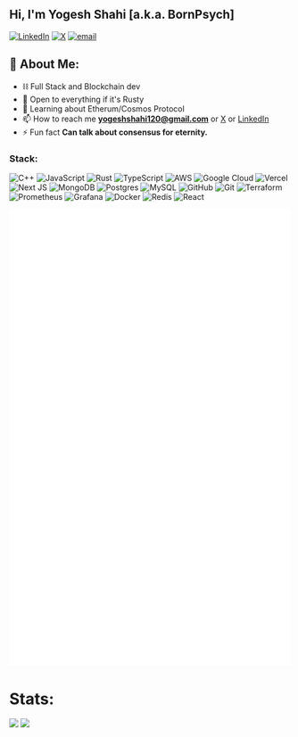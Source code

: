 <h2 align="left">Hi, I'm Yogesh Shahi [a.k.a. BornPsych]</h2>

[![LinkedIn](https://img.shields.io/badge/LinkedIn-%230077B5.svg?logo=linkedin&logoColor=white)](https://linkedin.com/in/yogesh-shahi) [![X](https://img.shields.io/badge/X-black.svg?logo=X&logoColor=white)](https://x.com/bornpsych_) [![email](https://img.shields.io/badge/Email-D14836?logo=gmail&logoColor=white)](mailto:yogeshshahi120@gmail.com) 

## 💫 About Me:
- ⛓️ Full Stack and Blockchain dev
- 🦀 Open to everything if it's Rusty<br>
- 🌱 Learning about Etherum/Cosmos Protocol<br> 
- 📫 How to reach me **yogeshshahi120@gmail.com** or [X](https://x.com/bornpsych_) or [LinkedIn](https://linkedin.com/in/yogesh-shahi)<br>
- ⚡ Fun fact **Can talk about consensus for eternity.**


### Stack:
![C++](https://img.shields.io/badge/c++-%2300599C.svg?style=flat-square&logo=c%2B%2B&logoColor=white) ![JavaScript](https://img.shields.io/badge/javascript-%23323330.svg?style=flat-square&logo=javascript&logoColor=%23F7DF1E) ![Rust](https://img.shields.io/badge/rust-%23000000.svg?style=flat-square&logo=rust&logoColor=white) ![TypeScript](https://img.shields.io/badge/typescript-%23007ACC.svg?style=flat-square&logo=typescript&logoColor=white) ![AWS](https://img.shields.io/badge/AWS-%23FF9900.svg?style=flat-square&logo=amazon-aws&logoColor=white) ![Google Cloud](https://img.shields.io/badge/GoogleCloud-%234285F4.svg?style=flat-square&logo=google-cloud&logoColor=white) ![Vercel](https://img.shields.io/badge/vercel-%23000000.svg?style=flat-square&logo=vercel&logoColor=white) ![Next JS](https://img.shields.io/badge/Next-black?style=flat-square&logo=next.js&logoColor=white) ![MongoDB](https://img.shields.io/badge/MongoDB-%234ea94b.svg?style=flat-square&logo=mongodb&logoColor=white) ![Postgres](https://img.shields.io/badge/postgres-%23316192.svg?style=flat-square&logo=postgresql&logoColor=white) ![MySQL](https://img.shields.io/badge/mysql-4479A1.svg?style=flat-square&logo=mysql&logoColor=white) ![GitHub](https://img.shields.io/badge/github-%23121011.svg?style=flat-square&logo=github&logoColor=white) ![Git](https://img.shields.io/badge/git-%23F05033.svg?style=flat-square&logo=git&logoColor=white) ![Terraform](https://img.shields.io/badge/terraform-%235835CC.svg?style=flat-square&logo=terraform&logoColor=white) ![Prometheus](https://img.shields.io/badge/Prometheus-E6522C?style=flat-square&logo=Prometheus&logoColor=white) ![Grafana](https://img.shields.io/badge/grafana-%23F46800.svg?style=flat-square&logo=grafana&logoColor=white) ![Docker](https://img.shields.io/badge/docker-%230db7ed.svg?style=flat-square&logo=docker&logoColor=white) ![Redis](https://img.shields.io/badge/redis-%23DD0031.svg?style=flat-square&logo=redis&logoColor=white) ![React](https://img.shields.io/badge/react-%2320232a.svg?style=flat-square&logo=react&logoColor=%2361DAFB)

![Metrics](https://raw.githubusercontent.com/bornpsych/bornpsych/main/github-metrics.svg)


# Stats:
![](https://github-readme-stats.vercel.app/api?username=bornpsych&theme=github_dark_dimmed&hide_border=false&include_all_commits=false&count_private=true) 
![](https://nirzak-streak-stats.vercel.app/?user=bornpsych&theme=github_dark_dimmed&hide_border=false)
